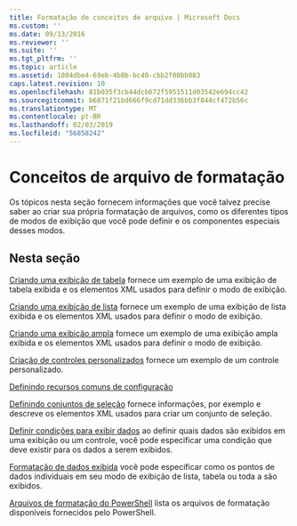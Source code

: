 ```yaml
---
title: Formatação de conceitos de arquivo | Microsoft Docs
ms.custom: ''
ms.date: 09/13/2016
ms.reviewer: ''
ms.suite: ''
ms.tgt_pltfrm: ''
ms.topic: article
ms.assetid: 1804dbe4-69eb-4b0b-bc40-cbb2f00bb083
caps.latest.revision: 10
ms.openlocfilehash: 81b035f3cb44dcb672f5951511d03542e694cc42
ms.sourcegitcommit: b6871f21bd666f9cd71dd336bb3f844cf472b56c
ms.translationtype: MT
ms.contentlocale: pt-BR
ms.lasthandoff: 02/03/2019
ms.locfileid: "56858242"
---
```

# <a name="formatting-file-concepts"></a>Conceitos de arquivo de formatação

Os tópicos nesta seção fornecem informações que você talvez precise saber ao criar sua própria formatação de arquivos, como os diferentes tipos de modos de exibição que você pode definir e os componentes especiais desses modos.

## <a name="in-this-section"></a>Nesta seção

[Criando uma exibição de tabela](./creating-a-table-view.md) fornece um exemplo de uma exibição de tabela exibida e os elementos XML usados para definir o modo de exibição.

[Criando uma exibição de lista](./creating-a-list-view.md) fornece um exemplo de uma exibição de lista exibida e os elementos XML usados para definir o modo de exibição.

[Criando uma exibição ampla](./creating-a-wide-view.md) fornece um exemplo de uma exibição ampla exibida e os elementos XML usados para definir o modo de exibição.

[Criação de controles personalizados](./creating-custom-controls.md) fornece um exemplo de um controle personalizado.

[Definindo recursos comuns de configuração](./defining-common-configuration-features.md)

[Definindo conjuntos de seleção](./defining-selection-sets.md) fornece informações, por exemplo e descreve os elementos XML usados para criar um conjunto de seleção.

[Definir condições para exibir dados](./defining-conditions-for-displaying-data.md) ao definir quais dados são exibidos em uma exibição ou um controle, você pode especificar uma condição que deve existir para os dados a serem exibidos.

[Formatação de dados exibida](./formatting-displayed-data.md) você pode especificar como os pontos de dados individuais em seu modo de exibição de lista, tabela ou toda a são exibidos.

[Arquivos de formatação do PowerShell](./powershell-formatting-files.md) lista os arquivos de formatação disponíveis fornecidos pelo PowerShell.
